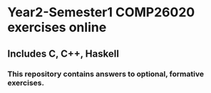 # Year2-Semester1 COMP26020 exercises online
## Includes C, C++, Haskell
### This repository contains answers to optional, formative exercises.
